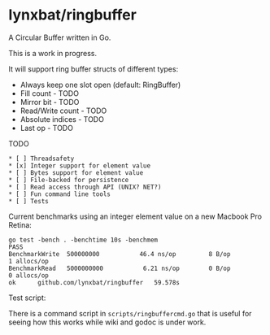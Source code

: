 lynxbat/ringbuffer
==========

A Circular Buffer written in Go.

This is a work in progress.

It will support ring buffer structs of different types:

* Always keep one slot open (default: RingBuffer)
* Fill count - TODO
* Mirror bit - TODO
* Read/Write count - TODO
* Absolute indices - TODO
* Last op - TODO

TODO

    * [ ] Threadsafety
    * [x] Integer support for element value
    * [ ] Bytes support for element value
    * [ ] File-backed for persistence
    * [ ] Read access through API (UNIX? NET?)
    * [ ] Fun command line tools
    * [ ] Tests
    
    
Current benchmarks using an integer element value on a new Macbook Pro Retina:

```
go test -bench . -benchtime 10s -benchmem
PASS
BenchmarkWrite	500000000	        46.4 ns/op	       8 B/op	       1 allocs/op
BenchmarkRead	5000000000	         6.21 ns/op	       0 B/op	       0 allocs/op
ok  	github.com/lynxbat/ringbuffer	59.578s
```

Test script:

There is a command script in `scripts/ringbuffercmd.go` that is useful for seeing how this works while wiki and godoc is under work.



